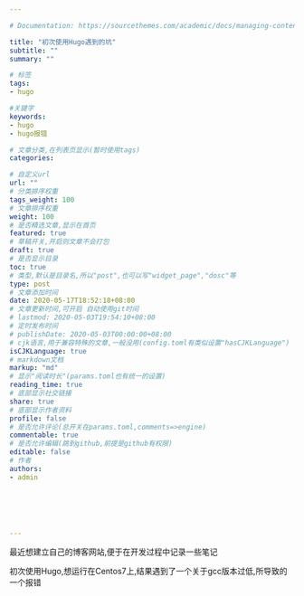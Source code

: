 ```yaml
---

# Documentation: https://sourcethemes.com/academic/docs/managing-content/

title: "初次使用Hugo遇到的坑"
subtitle: ""
summary: ""

# 标签
tags: 
- hugo

#关键字
keywords:
- hugo
- hugo报错

# 文章分类,在列表页显示(暂时使用tags)
categories: 

# 自定义url
url: ""
# 分类排序权重
tags_weight: 100
# 文章排序权重
weight: 100
# 是否精选文章,显示在首页
featured: true
# 草稿开关,开启则文章不会打包
draft: true
# 是否显示目录
toc: true
# 类型,默认是目录名,所以"post",也可以写"widget_page","dosc"等
type: post
# 文章添加时间
date: 2020-05-17T18:52:18+08:00
# 文章更新时间,可开启 自动使用git时间
# lastmod: 2020-05-03T19:54:10+08:00
# 定时发布时间
# publishDate: 2020-05-03T00:00:00+08:00
# cjk语言,用于兼容特殊的文章,一般没用(config.toml有类似设置"hasCJKLanguage")
isCJKLanguage: true
# markdown文档
markup: "md"
# 显示"阅读时长"(params.toml也有统一的设置)
reading_time: true
# 底部显示社交链接
share: true
# 底部显示作者资料
profile: false
# 是否允许评论(总开关在params.toml,comments=>engine)
commentable: true
# 是否允许编辑(跳到github,前提是github有权限)
editable: false
# 作者
authors: 
- admin






---
```


最近想建立自己的博客网站,便于在开发过程中记录一些笔记

初次使用Hugo,想运行在Centos7上,结果遇到了一个关于gcc版本过低,所导致的一个报错



